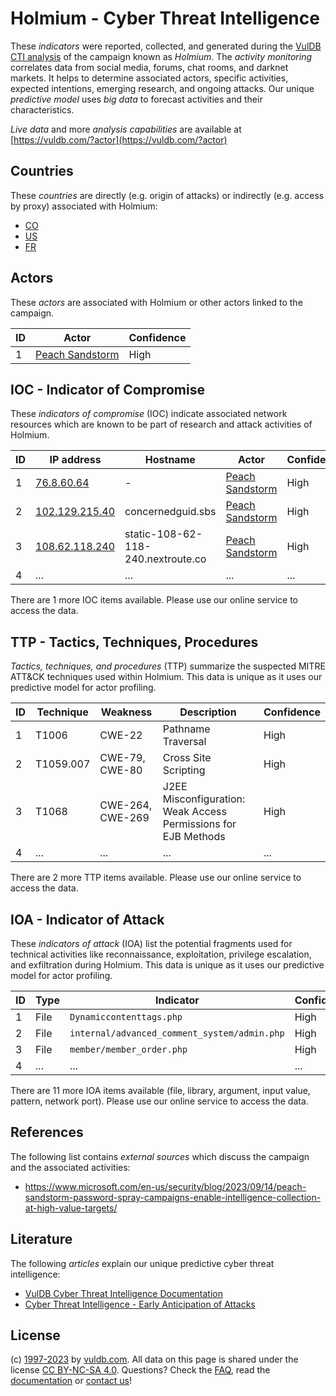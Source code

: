 # Holmium - Cyber Threat Intelligence

These _indicators_ were reported, collected, and generated during the [VulDB CTI analysis](https://vuldb.com/?kb.cti) of the campaign known as _Holmium_. The _activity monitoring_ correlates data from social media, forums, chat rooms, and darknet markets. It helps to determine associated actors, specific activities, expected intentions, emerging research, and ongoing attacks. Our unique _predictive model_ uses _big data_ to forecast activities and their characteristics.

_Live data_ and more _analysis capabilities_ are available at [https://vuldb.com/?actor](https://vuldb.com/?actor)

## Countries

These _countries_ are directly (e.g. origin of attacks) or indirectly (e.g. access by proxy) associated with Holmium:

* [CO](https://vuldb.com/?country.co)
* [US](https://vuldb.com/?country.us)
* [FR](https://vuldb.com/?country.fr)

## Actors

These _actors_ are associated with Holmium or other actors linked to the campaign.

ID | Actor | Confidence
-- | ----- | ----------
1 | [Peach Sandstorm](https://vuldb.com/?actor.peach_sandstorm) | High

## IOC - Indicator of Compromise

These _indicators of compromise_ (IOC) indicate associated network resources which are known to be part of research and attack activities of Holmium.

ID | IP address | Hostname | Actor | Confidence
-- | ---------- | -------- | ----- | ----------
1 | [76.8.60.64](https://vuldb.com/?ip.76.8.60.64) | - | [Peach Sandstorm](https://vuldb.com/?actor.peach_sandstorm) | High
2 | [102.129.215.40](https://vuldb.com/?ip.102.129.215.40) | concernedguid.sbs | [Peach Sandstorm](https://vuldb.com/?actor.peach_sandstorm) | High
3 | [108.62.118.240](https://vuldb.com/?ip.108.62.118.240) | static-108-62-118-240.nextroute.co | [Peach Sandstorm](https://vuldb.com/?actor.peach_sandstorm) | High
4 | ... | ... | ... | ...

There are 1 more IOC items available. Please use our online service to access the data.

## TTP - Tactics, Techniques, Procedures

_Tactics, techniques, and procedures_ (TTP) summarize the suspected MITRE ATT&CK techniques used within Holmium. This data is unique as it uses our predictive model for actor profiling.

ID | Technique | Weakness | Description | Confidence
-- | --------- | -------- | ----------- | ----------
1 | T1006 | CWE-22 | Pathname Traversal | High
2 | T1059.007 | CWE-79, CWE-80 | Cross Site Scripting | High
3 | T1068 | CWE-264, CWE-269 | J2EE Misconfiguration: Weak Access Permissions for EJB Methods | High
4 | ... | ... | ... | ...

There are 2 more TTP items available. Please use our online service to access the data.

## IOA - Indicator of Attack

These _indicators of attack_ (IOA) list the potential fragments used for technical activities like reconnaissance, exploitation, privilege escalation, and exfiltration during Holmium. This data is unique as it uses our predictive model for actor profiling.

ID | Type | Indicator | Confidence
-- | ---- | --------- | ----------
1 | File | `Dynamiccontenttags.php` | High
2 | File | `internal/advanced_comment_system/admin.php` | High
3 | File | `member/member_order.php` | High
4 | ... | ... | ...

There are 11 more IOA items available (file, library, argument, input value, pattern, network port). Please use our online service to access the data.

## References

The following list contains _external sources_ which discuss the campaign and the associated activities:

* https://www.microsoft.com/en-us/security/blog/2023/09/14/peach-sandstorm-password-spray-campaigns-enable-intelligence-collection-at-high-value-targets/

## Literature

The following _articles_ explain our unique predictive cyber threat intelligence:

* [VulDB Cyber Threat Intelligence Documentation](https://vuldb.com/?kb.cti)
* [Cyber Threat Intelligence - Early Anticipation of Attacks](https://www.scip.ch/en/?labs.20201022)

## License

(c) [1997-2023](https://vuldb.com/?kb.changelog) by [vuldb.com](https://vuldb.com/?kb.about). All data on this page is shared under the license [CC BY-NC-SA 4.0](https://creativecommons.org/licenses/by-nc-sa/4.0/). Questions? Check the [FAQ](https://vuldb.com/?kb.faq), read the [documentation](https://vuldb.com/?kb) or [contact us](https://vuldb.com/?contact)!
